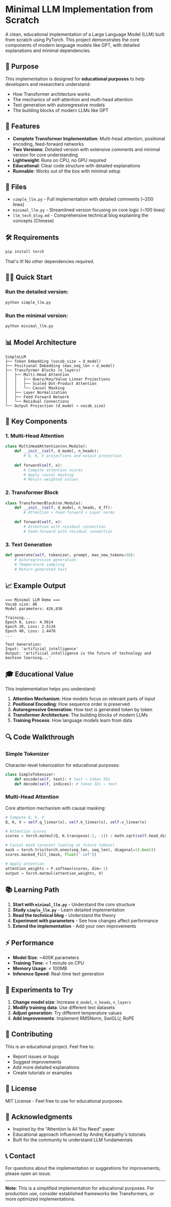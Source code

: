 # Minimal LLM Implementation from Scratch

A clean, educational implementation of a Large Language Model (LLM) built from scratch using PyTorch. This project demonstrates the core components of modern language models like GPT, with detailed explanations and minimal dependencies.

## 🎯 Purpose

This implementation is designed for **educational purposes** to help developers and researchers understand:
- How Transformer architecture works
- The mechanics of self-attention and multi-head attention
- Text generation with autoregressive models
- The building blocks of modern LLMs like GPT

## 🚀 Features

- **Complete Transformer Implementation**: Multi-head attention, positional encoding, feed-forward networks
- **Two Versions**: Detailed version with extensive comments and minimal version for core understanding
- **Lightweight**: Runs on CPU, no GPU required
- **Educational**: Clear code structure with detailed explanations
- **Runnable**: Works out of the box with minimal setup

## 📁 Files

- `simple_llm.py` - Full implementation with detailed comments (~200 lines)
- `minimal_llm.py` - Streamlined version focusing on core logic (~100 lines)
- `llm_tech_blog.md` - Comprehensive technical blog explaining the concepts (Chinese)

## 🛠️ Requirements

```bash
pip install torch
```

That's it! No other dependencies required.

## 🏃‍♂️ Quick Start

### Run the detailed version:
```bash
python simple_llm.py
```

### Run the minimal version:
```bash
python minimal_llm.py
```

## 📊 Model Architecture

```
SimpleLLM
├── Token Embedding (vocab_size → d_model)
├── Positional Embedding (max_seq_len → d_model)
├── Transformer Blocks (n_layers)
│   ├── Multi-Head Attention
│   │   ├── Query/Key/Value Linear Projections
│   │   ├── Scaled Dot-Product Attention
│   │   └── Causal Masking
│   ├── Layer Normalization
│   ├── Feed-Forward Network
│   └── Residual Connections
└── Output Projection (d_model → vocab_size)
```

## 🔧 Key Components

### 1. Multi-Head Attention
```python
class MultiHeadAttention(nn.Module):
    def __init__(self, d_model, n_heads):
        # Q, K, V projections and output projection
        
    def forward(self, x):
        # Compute attention scores
        # Apply causal masking
        # Return weighted values
```

### 2. Transformer Block
```python
class TransformerBlock(nn.Module):
    def __init__(self, d_model, n_heads, d_ff):
        # Attention + Feed-forward + Layer norms
        
    def forward(self, x):
        # Attention with residual connection
        # Feed-forward with residual connection
```

### 3. Text Generation
```python
def generate(self, tokenizer, prompt, max_new_tokens=50):
    # Autoregressive generation
    # Temperature sampling
    # Return generated text
```

## 📈 Example Output

```
=== Minimal LLM Demo ===
Vocab size: 86
Model parameters: 426,838

Training...
Epoch 0, Loss: 4.5614
Epoch 20, Loss: 2.5134
Epoch 40, Loss: 1.4478
...

Text Generation:
Input: 'artificial intelligence'
Output: 'artificial intelligence is the future of technology and machine learning...'
```

## 🎓 Educational Value

This implementation helps you understand:

1. **Attention Mechanism**: How models focus on relevant parts of input
2. **Positional Encoding**: How sequence order is preserved
3. **Autoregressive Generation**: How text is generated token by token
4. **Transformer Architecture**: The building blocks of modern LLMs
5. **Training Process**: How language models learn from data

## 🔍 Code Walkthrough

### Simple Tokenizer
Character-level tokenization for educational purposes:
```python
class SimpleTokenizer:
    def encode(self, text): # text → token IDs
    def decode(self, indices): # token IDs → text
```

### Multi-Head Attention
Core attention mechanism with causal masking:
```python
# Compute Q, K, V
Q, K, V = self.q_linear(x), self.k_linear(x), self.v_linear(x)

# Attention scores
scores = torch.matmul(Q, K.transpose(-2, -1)) / math.sqrt(self.head_dim)

# Causal mask (prevent looking at future tokens)
mask = torch.triu(torch.ones(seq_len, seq_len), diagonal=1).bool()
scores.masked_fill_(mask, float('-inf'))

# Apply attention
attention_weights = F.softmax(scores, dim=-1)
output = torch.matmul(attention_weights, V)
```

## 📚 Learning Path

1. **Start with `minimal_llm.py`** - Understand the core structure
2. **Study `simple_llm.py`** - Learn detailed implementation
3. **Read the technical blog** - Understand the theory
4. **Experiment with parameters** - See how changes affect performance
5. **Extend the implementation** - Add your own improvements

## ⚡ Performance

- **Model Size**: ~400K parameters
- **Training Time**: < 1 minute on CPU
- **Memory Usage**: < 100MB
- **Inference Speed**: Real-time text generation

## 🔬 Experiments to Try

1. **Change model size**: Increase `d_model`, `n_heads`, `n_layers`
2. **Modify training data**: Use different text datasets
3. **Adjust generation**: Try different temperature values
4. **Add improvements**: Implement RMSNorm, SwiGLU, RoPE

## 🤝 Contributing

This is an educational project. Feel free to:
- Report issues or bugs
- Suggest improvements
- Add more detailed explanations
- Create tutorials or examples

## 📄 License

MIT License - Feel free to use for educational purposes.

## 🙏 Acknowledgments

- Inspired by the "Attention Is All You Need" paper
- Educational approach influenced by Andrej Karpathy's tutorials
- Built for the community to understand LLM fundamentals

## 📞 Contact

For questions about the implementation or suggestions for improvements, please open an issue.

---

**Note**: This is a simplified implementation for educational purposes. For production use, consider established frameworks like Transformers, or more optimized implementations.

